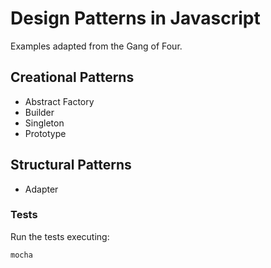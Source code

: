 Design Patterns in Javascript
=============================

Examples adapted from the Gang of Four.

## Creational Patterns

* Abstract Factory
* Builder
* Singleton
* Prototype

## Structural Patterns

* Adapter

### Tests

Run the tests executing:

```
mocha
```